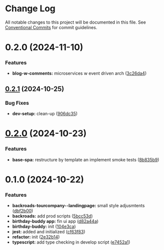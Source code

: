 # Change Log

All notable changes to this project will be documented in this file.
See [Conventional Commits](https://conventionalcommits.org) for commit guidelines.

# 0.2.0 (2024-11-10)

### Features

-   **blog-w-comments:** microservices w event driven arch ([3c26da4](https://github.com/paulAlexSerban/wbk--mern-playground/commit/3c26da4797da20644207289dd168ea6b1d9e40a7))

## [0.2.1](https://github.com/paulAlexSerban/wbk--mern-playground/compare/@wbk--mern-playground/birthday-buddy-app@0.2.0...@wbk--mern-playground/birthday-buddy-app@0.2.1) (2024-10-25)

### Bug Fixes

-   **dev-setup:** clean-up ([906dc35](https://github.com/paulAlexSerban/wbk--mern-playground/commit/906dc35e2a6205943e831675533549dd6e10d431))

# [0.2.0](https://github.com/paulAlexSerban/wbk--mern-playground/compare/@wbk--mern-playground/birthday-buddy-app@0.1.0...@wbk--mern-playground/birthday-buddy-app@0.2.0) (2024-10-23)

### Features

-   **base-spa:** restructure by template an implement smoke tests ([8b835b9](https://github.com/paulAlexSerban/wbk--mern-playground/commit/8b835b90d43123f507d784b74c75c3462237e00e))

# 0.1.0 (2024-10-22)

### Features

-   **backroads-tourcompany--landingpage:** small style adjusmtents ([dbf2b00](https://github.com/paulAlexSerban/wbk--mern-playground/commit/dbf2b00db69058a0f8e4b3ab6c3909cf20e45bdb))
-   **backroads:** add prod scripts ([5bcc53d](https://github.com/paulAlexSerban/wbk--mern-playground/commit/5bcc53d172675cb2dc116d5a55b1eb93b069139a))
-   **birthday-buddy app:** fin ui app ([d82a44a](https://github.com/paulAlexSerban/wbk--mern-playground/commit/d82a44ac40adfb385932fbab01b95e050f835d13))
-   **birthday-buddy:** init ([104e3ca](https://github.com/paulAlexSerban/wbk--mern-playground/commit/104e3ca43b2d83c3635be1fb05b645c2f94d4a6f))
-   **jest:** added and initialized ([cf63f83](https://github.com/paulAlexSerban/wbk--mern-playground/commit/cf63f838e1137207013fb01cfabdda09803345c9))
-   **refactor:** init ([2e32b14](https://github.com/paulAlexSerban/wbk--mern-playground/commit/2e32b141a3c8f76c6ce7c8cfd6afab5ffa933f32))
-   **typescript:** add type checking in develop script ([e7452a1](https://github.com/paulAlexSerban/wbk--mern-playground/commit/e7452a155aed4eb698b2993513f2d76ddeb865b4))
